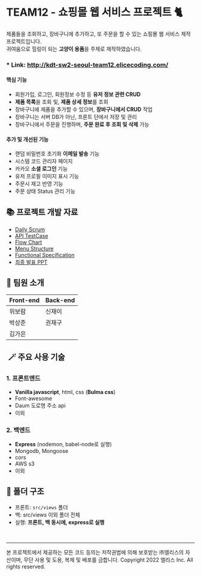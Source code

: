 # TEAM12 - 쇼핑몰 웹 서비스 프로젝트 🐈

제품들을 조회하고, 장바구니에 추가하고, 또 주문을 할 수 있는 쇼핑몰 웹 서비스 제작 프로젝트입니다. <br />
귀여움으로 힐링이 되는 **고양이 용품**을 주제로 제작하였습니다. 
### * Link:  http://kdt-sw2-seoul-team12.elicecoding.com/



#### 핵심 기능 <br>
* 회원가입, 로그인, 회원정보 수정 등 **유저 정보 관련 CRUD** 
* **제품 목록**을 조회 및, **제품 상세 정보**를 조회
* 장바구니에 제품을 추가할 수 있으며, **장바구니에서 CRUD** 작업
* 장바구니는 서버 DB가 아닌, 프론트 단에서 저장 및 관리
* 장바구니에서 주문을 진행하며, **주문 완료 후 조회 및 삭제** 가능
#### 추가 및 개선된 기능
* 랜덤 비밀번호 초기화 **이메일 발송** 기능
* 시스템 코드 관리자 페이지
* 카카오 **소셜 로그인** 기능
* 유저 프로필 이미지 표시 기능
* 주문시 재고 반영 기능
* 주문 상태 Status 관리 기능


## 📚 프로젝트 개발 자료

* [Daily Scrum](https://capricious-dust-d0c.notion.site/093c9da7bfe641708e39b00badb22979)
* [API TestCase](https://docs.google.com/spreadsheets/d/1vFKmgQDme3tyQ85SEX9_vGW-K-wLmpys8z09be8-O0A/edit?usp=sharing)
* [Flow Chart](https://www.figma.com/file/nLLL1rYlzpyD6ny763wTPt/Flow-Chart)
* [Menu Structure](https://capricious-dust-d0c.notion.site/Menu-Structure-09f8d2f4ed6a4277a11c36d4c66c27ac)
* [Functional Specification](https://capricious-dust-d0c.notion.site/Fuctional-Specification-fb60727032e541aabf7819111c602217)
* [최종 발표 PPT](https://docs.google.com/presentation/d/1HRObkg2CqnthsAVqPs43KCF_8cIOJh2sSaSs6i8fo_8/edit?usp=sharing)


## 🙂 팀원 소개
| Front-end | Back-end |
| ------ | ------ |
| 위보람 | 신재이 |
| 박상준 | 권재구 |
| 김가은 | |


##  🪄 주요 사용 기술

### 1. 프론트엔드

- **Vanilla javascript**, html, css (**Bulma css**)
- Font-awesome 
- Daum 도로명 주소 api 
- 이외

### 2. 백엔드 

- **Express** (nodemon, babel-node로 실행)
- Mongodb, Mongoose
- cors
- AWS s3
- 이외


## 📂 폴더 구조
- 프론트: `src/views` 폴더 
- 백: src/views 이외 폴더 전체
- 실행: **프론트, 백 동시에, express로 실행**


<br>

---

본 프로젝트에서 제공하는 모든 코드 등의는 저작권법에 의해 보호받는 ㈜엘리스의 자산이며, 무단 사용 및 도용, 복제 및 배포를 금합니다.
Copyright 2022 엘리스 Inc. All rights reserved.

